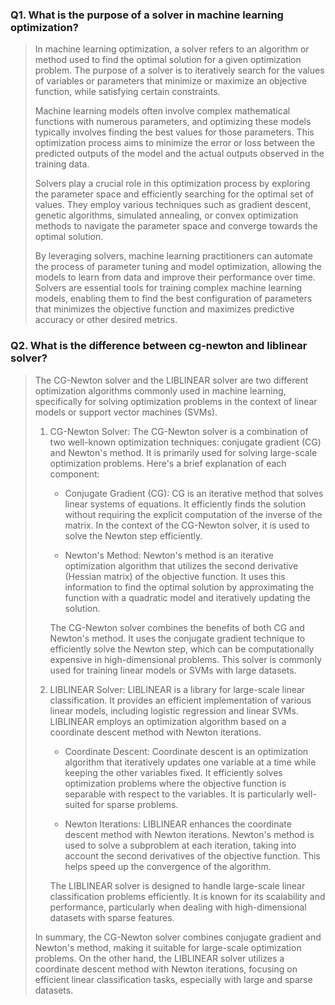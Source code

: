 ### Q1. What is the purpose of a solver in machine learning optimization?

> In machine learning optimization, a solver refers to an algorithm or method used to find the optimal solution for a given optimization problem. The purpose of a solver is to iteratively search for the values of variables or parameters that minimize or maximize an objective function, while satisfying certain constraints.
> 
> Machine learning models often involve complex mathematical functions with numerous parameters, and optimizing these models typically involves finding the best values for those parameters. This optimization process aims to minimize the error or loss between the predicted outputs of the model and the actual outputs observed in the training data.
> 
> Solvers play a crucial role in this optimization process by exploring the parameter space and efficiently searching for the optimal set of values. They employ various techniques such as gradient descent, genetic algorithms, simulated annealing, or convex optimization methods to navigate the parameter space and converge towards the optimal solution.
> 
> By leveraging solvers, machine learning practitioners can automate the process of parameter tuning and model optimization, allowing the models to learn from data and improve their performance over time. Solvers are essential tools for training complex machine learning models, enabling them to find the best configuration of parameters that minimizes the objective function and maximizes predictive accuracy or other desired metrics.

### Q2. What is the difference between cg-newton and liblinear solver?
> The CG-Newton solver and the LIBLINEAR solver are two different optimization algorithms commonly used in machine learning, specifically for solving optimization problems in the context of linear models or support vector machines (SVMs).
> 
> 1. CG-Newton Solver:
> The CG-Newton solver is a combination of two well-known optimization techniques: conjugate gradient (CG) and Newton's method. It is primarily used for solving large-scale optimization problems. Here's a brief explanation of each component:
> 
>    - Conjugate Gradient (CG): CG is an iterative method that solves linear systems of equations. It efficiently finds the solution without requiring the explicit computation of the inverse of the matrix. In the context of the CG-Newton solver, it is used to solve the Newton step efficiently.
> 
>    - Newton's Method: Newton's method is an iterative optimization algorithm that utilizes the second derivative (Hessian matrix) of the objective function. It uses this information to find the optimal solution by approximating the function with a quadratic model and iteratively updating the solution.
> 
>    The CG-Newton solver combines the benefits of both CG and Newton's method. It uses the conjugate gradient technique to efficiently solve the Newton step, which can be computationally expensive in high-dimensional problems. This solver is commonly used for training linear models or SVMs with large datasets.
> 
> 2. LIBLINEAR Solver:
> LIBLINEAR is a library for large-scale linear classification. It provides an efficient implementation of various linear models, including logistic regression and linear SVMs. LIBLINEAR employs an optimization algorithm based on a coordinate descent method with Newton iterations.
> 
>    - Coordinate Descent: Coordinate descent is an optimization algorithm that iteratively updates one variable at a time while keeping the other variables fixed. It efficiently solves optimization problems where the objective function is separable with respect to the variables. It is particularly well-suited for sparse problems.
> 
>    - Newton Iterations: LIBLINEAR enhances the coordinate descent method with Newton iterations. Newton's method is used to solve a subproblem at each iteration, taking into account the second derivatives of the objective function. This helps speed up the convergence of the algorithm.
> 
>    The LIBLINEAR solver is designed to handle large-scale linear classification problems efficiently. It is known for its scalability and performance, particularly when dealing with high-dimensional datasets with sparse features.
> 
> In summary, the CG-Newton solver combines conjugate gradient and Newton's method, making it suitable for large-scale optimization problems. On the other hand, the LIBLINEAR solver utilizes a coordinate descent method with Newton iterations, focusing on efficient linear classification tasks, especially with large and sparse datasets.
> 
